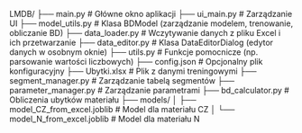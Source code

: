 LMDB/
├── main.py                # Główne okno aplikacji
├── ui_main.py             # Zarządzanie UI
├── model_utils.py         # Klasa BDModel (zarządzanie modelem, trenowanie, obliczanie BD)
├── data_loader.py         # Wczytywanie danych z pliku Excel i ich przetwarzanie
├── data_editor.py         # Klasa DataEditorDialog (edytor danych w osobnym oknie)
├── utils.py               # Funkcje pomocnicze (np. parsowanie wartości liczbowych)
├── config.json            # Opcjonalny plik konfiguracyjny
├── Ubytki.xlsx            # Plik z danymi treningowymi
├── segment_manager.py     # Zarządzanie tabelą segmentów
├── parameter_manager.py   # Zarządzanie parametrami
├── bd_calculator.py       # Obliczenia ubytków materiału
├── models/
│   ├── model_CZ_from_excel.joblib   # Model dla materiału CZ
│   └── model_N_from_excel.joblib    # Model dla materiału N

